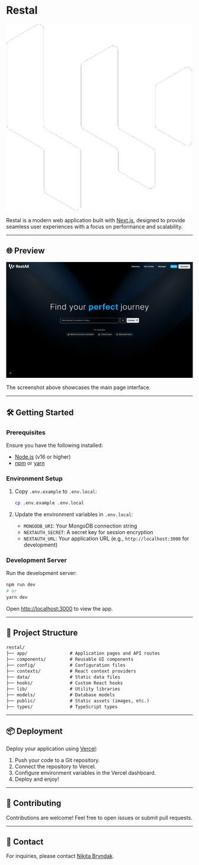 # Restal

![Restal Logo](public/logo.png)

Restal is a modern web application built with [Next.js](https://nextjs.org), designed to provide seamless user experiences with a focus on performance and scalability.

---

## 🌐 Preview

![Restal Screenshot](docs/MainPage.png)

The screenshot above showcases the main page interface.

---

## 🛠️ Getting Started

### Prerequisites

Ensure you have the following installed:
- [Node.js](https://nodejs.org/) (v16 or higher)
- [npm](https://www.npmjs.com/) or [yarn](https://yarnpkg.com/)

### Environment Setup

1. Copy `.env.example` to `.env.local`:
   ```bash
   cp .env.example .env.local
   ```

2. Update the environment variables in `.env.local`:
   - `MONGODB_URI`: Your MongoDB connection string
   - `NEXTAUTH_SECRET`: A secret key for session encryption
   - `NEXTAUTH_URL`: Your application URL (e.g., `http://localhost:3000` for development)

### Development Server

Run the development server:

```bash
npm run dev
# or
yarn dev
```

Open [http://localhost:3000](http://localhost:3000) to view the app.

---

## 📂 Project Structure

```
restal/
├── app/                # Application pages and API routes
├── components/         # Reusable UI components
├── config/             # Configuration files
├── contexts/           # React context providers
├── data/               # Static data files
├── hooks/              # Custom React hooks
├── lib/                # Utility libraries
├── models/             # Database models
├── public/             # Static assets (images, etc.)
├── types/              # TypeScript types
```

---

## 📦 Deployment

Deploy your application using [Vercel](https://vercel.com):

1. Push your code to a Git repository.
2. Connect the repository to Vercel.
3. Configure environment variables in the Vercel dashboard.
4. Deploy and enjoy!

---

## 🤝 Contributing

Contributions are welcome! Feel free to open issues or submit pull requests.

---

## 📧 Contact

For inquiries, please contact [Nikita Bryndak](mailto:nikita.bryndak@example.com).
